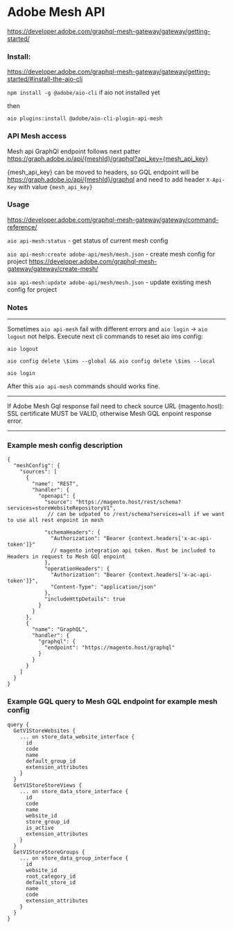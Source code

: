 # Adobe Mesh API
https://developer.adobe.com/graphql-mesh-gateway/gateway/getting-started/

### Install:
https://developer.adobe.com/graphql-mesh-gateway/gateway/getting-started/#install-the-aio-cli

`npm install -g @adobe/aio-cli` if aio not installed yet

then

`aio plugins:install @adobe/aio-cli-plugin-api-mesh`


### API Mesh access

Mesh api GraphQl endpoint follows next patter https://graph.adobe.io/api/{meshId}/graphql?api_key={mesh_api_key}

{mesh_api_key} can be moved to headers, so GQL endpoint will be
https://graph.adobe.io/api/{meshId}/graphql and need to add header `X-Api-Key` with value `{mesh_api_key}`



### Usage
https://developer.adobe.com/graphql-mesh-gateway/gateway/command-reference/

`aio api-mesh:status` - get status of current mesh config

`aio api-mesh:create adobe-api/mesh/mesh.json` - create mesh config for project
https://developer.adobe.com/graphql-mesh-gateway/gateway/create-mesh/

`aio api-mesh:update adobe-api/mesh/mesh.json` - update existing mesh config for project


### Notes

-----------------------------------------------

Sometimes `aio api-mesh` fail with different errors and `aio login` -> `aio logout` not helps. Execute next cli commands to reset aio ims config:

`aio logout`

`aio config delete \$ims --global && aio config delete \$ims --local`

`aio login`

After this `aio api-mesh` commands should works fine.

-------------------------------------------------

If Adobe Mesh Gql response fail need to check source URL (magento.host): SSL certificate MUST be VALID, otherwise Mesh GQL enpoint response error.

-------------------------------------------------


### Example mesh config description

```
{
  "meshConfig": {
    "sources": [
      {
        "name": "REST",
        "handler": {
          "openapi": {
            "source": "https://magento.host/rest/schema?services=storeWebsiteRepositoryV1",
             // can be udpated to /rest/schema?services=all if we want to use all rest enpoint in mesh
            
            "schemaHeaders": {
              "Authorization": "Bearer {context.headers['x-ac-api-token']}" 
              // magento integration api token. Must be included to Headers in request to Mesh GQl enpoint 
            },
            "operationHeaders": {
              "Authorization": "Bearer {context.headers['x-ac-api-token']}",
              "Content-Type": "application/json"
            },
            "includeHttpDetails": true
          }
        }
      },
      {
        "name": "GraphQL",
        "handler": {
          "graphql": {
            "endpoint": "https://magento.host/graphql"
          }
        }
      }
    ]
  }
}
```

### Example GQL query to Mesh GQL endpoint for example mesh config

```
query {
  GetV1StoreWebsites {
    ... on store_data_website_interface {
      id
      code
      name
      default_group_id
      extension_attributes
    }
  }
  GetV1StoreStoreViews {
    ... on store_data_store_interface {
      id
      code
      name
      website_id
      store_group_id
      is_active
      extension_attributes
    }
  }
  GetV1StoreStoreGroups {
    ... on store_data_group_interface {
      id
      website_id
      root_category_id
      default_store_id
      name
      code
      extension_attributes
    }
  }
}
```